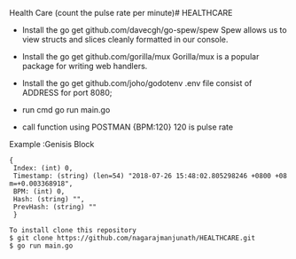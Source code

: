 Health Care (count the pulse rate per minute)# HEALTHCARE

* Install the  go get github.com/davecgh/go-spew/spew 
  Spew allows us to view structs and slices cleanly formatted in our console. 
* Install the go get github.com/gorilla/mux
  Gorilla/mux is a popular package for writing web handlers.
* Install the  go get github.com/joho/godotenv
  .env file consist of ADDRESS for port 8080;

* run cmd go run main.go

* call function using POSTMAN 
  {BPM:120} 120 is pulse rate

Example :Genisis Block
    
    { 
     Index: (int) 0,
     Timestamp: (string) (len=54) "2018-07-26 15:48:02.805298246 +0800 +08 m=+0.003368918",
     BPM: (int) 0,
     Hash: (string) "",
     PrevHash: (string) ""
     }   
 
    To install clone this repository
    $ git clone https://github.com/nagarajmanjunath/HEALTHCARE.git
    $ go run main.go 
